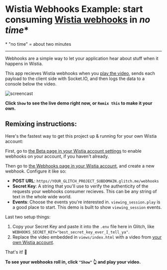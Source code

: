 Wistia Webhooks Example: start consuming [Wistia webhooks](https://wistia.com/doc/webhooks) in _no time_*
======================================================================

\* "no time" = about two minutes

---

Webhooks are a simple way to let your application hear about stuff when it happens in Wistia. 

This app recieves Wistia webhooks when you [play the video](https://wistia-webhooks-example.glitch.me?wtime=0s), sends each payload to the client side with Socket.IO, and then logs the data to a console below the video.

![screencast](https://cdn.glitch.com/fd94eac0-7f39-48d7-85d4-87ae0d46b36a%2Flenny-webhooks-demo.gif?1492620682049)

**Click `Show` to see the live demo right now, or `Remix this` to make it your own.**

Remixing instructions:
----------------------

Here's the fastest way to get this project up & running for your own Wistia account:

First, go to [the Beta page in your Wistia account settings](https://my.wistia.com/account/beta) to enable webhooks on your account, if you haven't already.

Then go to [the Webhooks page in your Wistia account](https://my.wistia.com/account/webhooks), and create a new webhook. Configure it like so:

* **POST URL**: `https//YOUR_GLITCH_PROJECT_SUBDOMAIN.glitch.me/webhooks`
* **Secret Key**: A string that you'll use to verify the authenticity of the requests your webhooks consumer recieves. This can be any string of text in the whole wide world.
* **Events**: Choose the events you're interested in. `viewing_session.play` is a good place to start. This demo is built to show `viewing_session` events.

Last two setup things:
1. Copy your Secret Key and paste it into the `.env` file here in Glitch, like `WEBHOOKS_SECRET_KEY="best_secret_key_ever_I_tell_ya"`.
2. Replace the video embedded in `views/index.html` with a video from [your own Wistia account](https://my.wistia.com).

That's it! 🎉

**To see your webhooks roll in, click `"Show"` 👆 and play your video.**